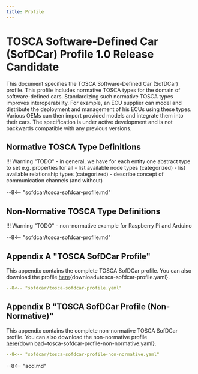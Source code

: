 ```yaml
---
title: Profile
---
```


# TOSCA Software-Defined Car (SofDCar) Profile 1.0 Release Candidate

This document specifies the TOSCA Software-Defined Car (SofDCar) profile.
This profile includes normative TOSCA types for the domain of software-defined cars. 
Standardizing such normative TOSCA types improves interoperability.
For example, an ECU supplier can model and distribute the deployment and management of his ECUs using these types. 
Various OEMs can then import provided models and integrate them into their cars.
The specification is under active development and is not backwards compatible with any previous versions.


## Normative TOSCA Type Definitions

!!! Warning "TODO"
    - in general, we have for each entity one abstract type to set e.g. properties for all
    - list available node types (categorized)
    - list available relationship types (categorized)
    - describe concept of communication channels (and without)

--8<-- "sofdcar/tosca-sofdcar-profile.md"


## Non-Normative TOSCA Type Definitions

!!! Warning "TODO"
    - non-normative example for Raspberry Pi and Arduino

--8<-- "sofdcar/tosca-sofdcar-profile.md"

## Appendix A "TOSCA SofDCar Profile"

This appendix contains the complete TOSCA SofDCar profile.
You can also download the profile [here](tosca-sofdcar-profile.yaml){download=tosca-sofdcar-profile.yaml}.

```yaml linenums="1"
--8<-- "sofdcar/tosca-sofdcar-profile.yaml"
```

## Appendix B "TOSCA SofDCar Profile (Non-Normative)"

This appendix contains the complete non-normative TOSCA SofDCar profile.
You can also download the non-normative profile [here](tosca-sofdcar-profile-non-normative.yaml){download=tosca-sofdcar-profile-non-normative.yaml}.

```yaml linenums="1"
--8<-- "sofdcar/tosca-sofdcar-profile-non-normative.yaml"
```

--8<-- "acd.md"